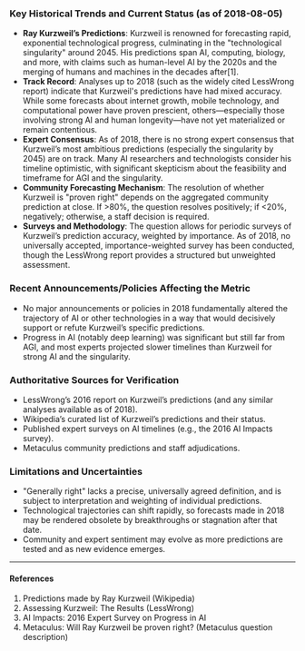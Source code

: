 ### Key Historical Trends and Current Status (as of 2018-08-05)

- **Ray Kurzweil’s Predictions**: Kurzweil is renowned for forecasting rapid, exponential technological progress, culminating in the "technological singularity" around 2045. His predictions span AI, computing, biology, and more, with claims such as human-level AI by the 2020s and the merging of humans and machines in the decades after[1].
- **Track Record**: Analyses up to 2018 (such as the widely cited LessWrong report) indicate that Kurzweil's predictions have had mixed accuracy. While some forecasts about internet growth, mobile technology, and computational power have proven prescient, others—especially those involving strong AI and human longevity—have not yet materialized or remain contentious.
- **Expert Consensus**: As of 2018, there is no strong expert consensus that Kurzweil’s most ambitious predictions (especially the singularity by 2045) are on track. Many AI researchers and technologists consider his timeline optimistic, with significant skepticism about the feasibility and timeframe for AGI and the singularity.
- **Community Forecasting Mechanism**: The resolution of whether Kurzweil is "proven right" depends on the aggregated community prediction at close. If >80%, the question resolves positively; if <20%, negatively; otherwise, a staff decision is required.
- **Surveys and Methodology**: The question allows for periodic surveys of Kurzweil’s prediction accuracy, weighted by importance. As of 2018, no universally accepted, importance-weighted survey has been conducted, though the LessWrong report provides a structured but unweighted assessment.

### Recent Announcements/Policies Affecting the Metric

- No major announcements or policies in 2018 fundamentally altered the trajectory of AI or other technologies in a way that would decisively support or refute Kurzweil’s specific predictions.
- Progress in AI (notably deep learning) was significant but still far from AGI, and most experts projected slower timelines than Kurzweil for strong AI and the singularity.

### Authoritative Sources for Verification

- LessWrong’s 2016 report on Kurzweil’s predictions (and any similar analyses available as of 2018).
- Wikipedia’s curated list of Kurzweil’s predictions and their status.
- Published expert surveys on AI timelines (e.g., the 2016 AI Impacts survey).
- Metaculus community predictions and staff adjudications.

### Limitations and Uncertainties

- "Generally right" lacks a precise, universally agreed definition, and is subject to interpretation and weighting of individual predictions.
- Technological trajectories can shift rapidly, so forecasts made in 2018 may be rendered obsolete by breakthroughs or stagnation after that date.
- Community and expert sentiment may evolve as more predictions are tested and as new evidence emerges.

---

#### References
1. Predictions made by Ray Kurzweil (Wikipedia)
2. Assessing Kurzweil: The Results (LessWrong)
3. AI Impacts: 2016 Expert Survey on Progress in AI
4. Metaculus: Will Ray Kurzweil be proven right? (Metaculus question description)